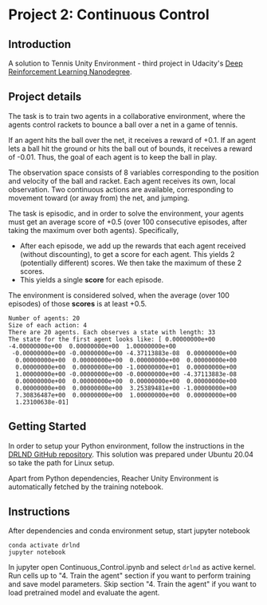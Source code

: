 Project 2: Continuous Control
=====================

## Introduction
A solution to Tennis Unity Environment - third project in Udacity's [Deep Reinforcement Learning Nanodegree](https://www.udacity.com/course/deep-reinforcement-learning-nanodegree--nd893).

## Project details
The task is to train two agents in a collaborative environment, where the agents control rackets to bounce a ball over a net in a game of tennis.

If an agent hits the ball over the net, it receives a reward of +0.1.  If an agent lets a ball hit the ground or hits the ball out of bounds, it receives a reward of -0.01.  Thus, the goal of each agent is to keep the ball in play.

The observation space consists of 8 variables corresponding to the position and velocity of the ball and racket. Each agent receives its own, local observation.  Two continuous actions are available, corresponding to movement toward (or away from) the net, and jumping.

The task is episodic, and in order to solve the environment, your agents must get an average score of +0.5 (over 100 consecutive episodes, after taking the maximum over both agents). Specifically,

- After each episode, we add up the rewards that each agent received (without discounting), to get a score for each agent. This yields 2 (potentially different) scores. We then take the maximum of these 2 scores.
- This yields a single **score** for each episode.

The environment is considered solved, when the average (over 100 episodes) of those **scores** is at least +0.5.

```
Number of agents: 20
Size of each action: 4
There are 20 agents. Each observes a state with length: 33
The state for the first agent looks like: [ 0.00000000e+00 -4.00000000e+00  0.00000000e+00  1.00000000e+00
 -0.00000000e+00 -0.00000000e+00 -4.37113883e-08  0.00000000e+00
  0.00000000e+00  0.00000000e+00  0.00000000e+00  0.00000000e+00
  0.00000000e+00  0.00000000e+00 -1.00000000e+01  0.00000000e+00
  1.00000000e+00 -0.00000000e+00 -0.00000000e+00 -4.37113883e-08
  0.00000000e+00  0.00000000e+00  0.00000000e+00  0.00000000e+00
  0.00000000e+00  0.00000000e+00  3.25389481e+00 -1.00000000e+00
  7.30836487e+00  0.00000000e+00  1.00000000e+00  0.00000000e+00
  1.23100638e-01]
```

## Getting Started
In order to setup your Python environment, follow the instructions in the [DRLND GitHub repository](https://github.com/udacity/deep-reinforcement-learning/blob/master/README.md#dependencies). This solution was prepared under Ubuntu 20.04 so take the path for Linux setup.

Apart from Python dependencies, Reacher Unity Environment is automatically fetched by the training notebook.

## Instructions
After dependencies and conda environment setup, start jupyter notebook
```
conda activate drlnd
jupyter notebook
```

In jupyter open Continuous_Control.ipynb and select `drlnd` as active kernel.
Run cells up to "4. Train the agent" section if you want to perform training and save model parameters.
Skip section "4. Train the agent" if you want to load pretrained model and evaluate the agent.
